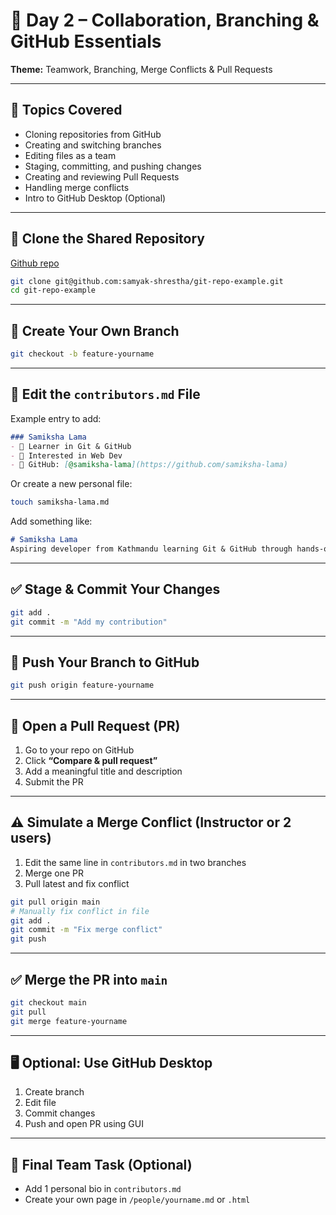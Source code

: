 
# 📅 Day 2 – Collaboration, Branching & GitHub Essentials
**Theme:** Teamwork, Branching, Merge Conflicts & Pull Requests

---

## 🔧 Topics Covered
- Cloning repositories from GitHub
- Creating and switching branches
- Editing files as a team
- Staging, committing, and pushing changes
- Creating and reviewing Pull Requests
- Handling merge conflicts
- Intro to GitHub Desktop (Optional)

---

## 🔄 Clone the Shared Repository
[Github repo](https://github.com/samyak-shrestha/git-repo-example)
```bash
git clone git@github.com:samyak-shrestha/git-repo-example.git
cd git-repo-example
```

---

## 🌿 Create Your Own Branch
```bash
git checkout -b feature-yourname
```

---

## 📝 Edit the `contributors.md` File

Example entry to add:
```markdown
### Samiksha Lama
- 🧠 Learner in Git & GitHub
- 💼 Interested in Web Dev
- 🔗 GitHub: [@samiksha-lama](https://github.com/samiksha-lama)
```

Or create a new personal file:
```bash
touch samiksha-lama.md
```

Add something like:
```markdown
# Samiksha Lama
Aspiring developer from Kathmandu learning Git & GitHub through hands-on practice.
```

---

## ✅ Stage & Commit Your Changes
```bash
git add .
git commit -m "Add my contribution"
```

---

## 🚀 Push Your Branch to GitHub
```bash
git push origin feature-yourname
```

---

## 🔁 Open a Pull Request (PR)
1. Go to your repo on GitHub
2. Click **“Compare & pull request”**
3. Add a meaningful title and description
4. Submit the PR

---

## ⚠️ Simulate a Merge Conflict (Instructor or 2 users)
1. Edit the same line in `contributors.md` in two branches
2. Merge one PR
3. Pull latest and fix conflict

```bash
git pull origin main
# Manually fix conflict in file
git add .
git commit -m "Fix merge conflict"
git push
```

---

## ✅ Merge the PR into `main`
```bash
git checkout main
git pull
git merge feature-yourname
```

---

## 🖥️ Optional: Use GitHub Desktop
1. Create branch
2. Edit file
3. Commit changes
4. Push and open PR using GUI

---

## 🎯 Final Team Task (Optional)
- Add 1 personal bio in `contributors.md`
- Create your own page in `/people/yourname.md` or `.html`
